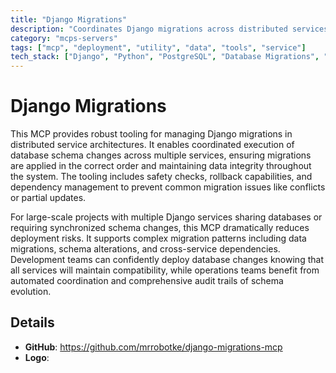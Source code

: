 ```yaml
---
title: "Django Migrations"
description: "Coordinates Django migrations across distributed services for safe, synchronized database schema changes in large-scale applications."
category: "mcps-servers"
tags: ["mcp", "deployment", "utility", "data", "tools", "service"]
tech_stack: ["Django", "Python", "PostgreSQL", "Database Migrations", "Distributed Systems"]
---
```


# Django Migrations

This MCP provides robust tooling for managing Django migrations in distributed service architectures. It enables coordinated execution of database schema changes across multiple services, ensuring migrations are applied in the correct order and maintaining data integrity throughout the system. The tooling includes safety checks, rollback capabilities, and dependency management to prevent common migration issues like conflicts or partial updates.

For large-scale projects with multiple Django services sharing databases or requiring synchronized schema changes, this MCP dramatically reduces deployment risks. It supports complex migration patterns including data migrations, schema alterations, and cross-service dependencies. Development teams can confidently deploy database changes knowing that all services will maintain compatibility, while operations teams benefit from automated coordination and comprehensive audit trails of schema evolution.

## Details

- **GitHub**: https://github.com/mrrobotke/django-migrations-mcp
- **Logo**: 
